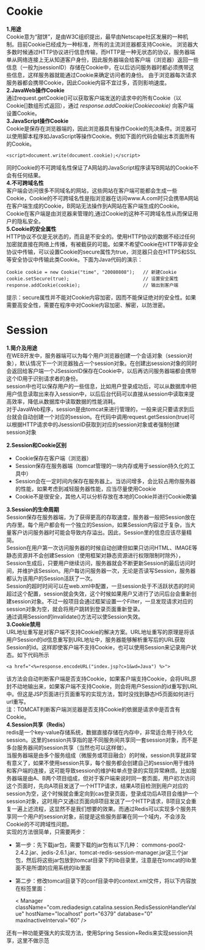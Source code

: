 ﻿# Cookie

**1.用途**  
Cookie意为“甜饼”，是由W3C组织提出，最早由Netscape社区发展的一种机制。目前Cookie已经成为一种标准，所有的主流浏览器都支持Cookie。
浏览器大多数时候通过HTTP协议进行信息传输，而HTTP是一种无状态的协议，服务器端单从网络连接上无从知道客户身份，因此服务器端会给客户端（浏览器）返回一些信息（一般为jsessionID）存储在Cookie中，在以后访问服务器时都必须携带这些信息，这样服务器就能通过Cookie来确定访问者的身份。
由于浏览器每次请求服务器都会携带Cookie，因此Cookie内容不宜过多，否则影响速度。  
**2.JavaWeb操作Cookie**  
通过request.getCookie()可以获取客户端发送的请求中的所有Cookie（以Cookie[]数组形式返回），通过 *response.addCookie(Cookiecookie)* 向客户端设置Cookie。  
**3.JavaScript操作Cookie**  
Cookie是保存在浏览器端的，因此浏览器具有操作Cookie的先决条件。浏览器可以使用脚本程序如JavaScript等操作Cookie。例如下面的代码会输出本页面所有的Cookie。

    <script>document.write(document.cookie);</script>

同时Cookie的不可跨域名性保证了A网站的JavaScript程序读写B网站的Cookie不会有任何结果。  
**4.不可跨域名性**  
客户端会访问很多不同域名的网站，这些网站在客户端可能都会生成一些Cookie，Cookie的不可跨域名性是指浏览器在访问www.A.com时只会携带A网站在客户端生成的Cookie，B网站无法操作到A网站在客户端生成的Cookie。
Cookie在客户端是由浏览器来管理的,通过Cookie的这种不可跨域名性从而保证用户的隐私安全。  
**5.Cookie的安全属性**  
HTTP协议不仅是无状态的，而且是不安全的。使用HTTP协议的数据不经过任何加密就直接在网络上传播，有被截获的可能。如果不希望Cookie在HTTP等非安全协议中传输，可以设置Cookie的secure属性为true，浏览器只会在HTTPS和SSL等安全协议中传输此类Cookie。下面为Java代码的演示：

    Cookie cookie = new Cookie("time", "20080808");   // 新建Cookie
    cookie.setSecure(true);                           // 设置安全属性
    response.addCookie(cookie);                       // 输出到客户端

提示：secure属性并不能对Cookie内容加密，因而不能保证绝对的安全性。如果需要高安全性，需要在程序中对Cookie内容加密、解密，以防泄密。


# Session

**1.简介及用途**  
在WEB开发中，服务器端可以为每个用户浏览器创建一个会话对象（session对象），默认情况下一个浏览器独占一个session对象。在创建出session对象的同时会返回给客户端一个JSessionID保存在Cookie中，以后再访问服务器端都会携带这个ID用于识别请求者的身份。  
session中也可以保存用户的一些信息，比如用户登录成功后，可以从数据库中把用户信息读取出来存入session中，以后后台代码可以直接从session中读取来提高效率，降低从数据库中读取数据的性能消耗。  
对于JavaWeb程序，session是由tomcat来进行管理的，一般来说只要请求到后台就会自动创建一个对应的session。在代码中调用request.getSession(true)可以根据HTTP请求中的JsessionID获取到对应的session对象或者强制创建session对象  

**2.Session和Cookie区别**  

 - Cookie保存在客户端（浏览器）
 - Session保存在服务器端（tomcat管理的一块内存或用于session持久化的工具中）
 - Session会在一定时间内保存在服务器上。当访问增多，会比较占用你服务器的性能，如果考虑到减轻服务器性能，应当尽量使用Cookie
 - Cookie不是很安全，其他人可以分析存放在本地的Cookie并进行Cookie欺骗

**3.Session的生命周期**  
Session保存在服务器端，为了获得更高的存取速度，服务器一般把Session放在内存里。每个用户都会有一个独立的Session，如果Session内容过于复杂，当大量客户访问服务器时可能会导致内存溢出。因此，Session里的信息应该尽量精简。  
Session在用户第一次访问服务器的时候自动创建但如果只访问HTML、IMAGE等静态资源并不会创建Session（使用框架对静态资源进行权限限制时除外），Session生成后，只要用户继续访问，服务器就会不断更新Session的最后访问时间，并维护该Session。用户每访问服务器一次，无论是否读写Session，服务器都认为该用户的Session活跃了一次。  
Session的超时时间可以在web.xml中配置，一旦session处于不活跃状态的时间超过这个配置，session就会失效，这个时候如果用户又进行了访问后台会重新创建session对象。不过一般项目会通过框架设置一个Filter，一旦发现请求对应的session对象为空，就会将用户跳转到登录页面重新登录。  
通过调用Session的invalidate()方法可以使Session失效。  
**3.Cookie禁用**  
URL地址重写是对客户端不支持Cookie的解决方案。URL地址重写的原理是将该用户Session的id信息重写到URL地址中，服务器能够解析重写后的URL获取Session的id。这样即使客户端不支持Cookie，也可以使用Session来记录用户状态。如下代码所示

    <a href="<%=response.encodeURL("index.jsp?c=1&wd=Java") %>"> 

该方法会自动判断客户端是否支持Cookie，如果客户端支持Cookie，会将URL原封不动地输出来，如果客户端不支持Cookie，则会将用户Session的id重写到URL中。但这是JSP页面进行页面重写的实现方法，暂时没找到静态H5页面如何进行url重写。  
注：TOMCAT判断客户端浏览器是否支持Cookie的依据是请求中是否含有Cookie。    
**4.Session共享（Redis）**  
redis是一个key-value存储系统，数据直接存储在内存中，非常适合用于持久化session。这里的session共享指的是不同服务间共享同一套session对象，而不是多台服务器间的session共享（当然也可以这样做）。  
当服务器端是由多个服务组成（微服务或项目融合）的时候，session共享就非常有意义了，如果不使用session共享，每个服务都会创建自己的session用于维持和客户端的连接，这可能导致session的维护和单点登录的实现异常麻烦。比如服务器端是由A、B两个项目组成，但对于客户端来说时同一套页面，用户初次访问这个页面时，先向A项目发送了一个HTTP请求，结果A项目检测到用户对应的session为空，这个时候就会重定向到cas登录页面，登录成功后A项目会维护一个session对象，这时用户又通过页面向B项目发送了一个HTTP请求，B项目又会重复一遍上述流程，这显然不是我们想要的效果。而通过Redis可以实现多个服务共享同一个用户的session对象，前提是这些服务部署在同一个域内，不会涉及Cookie的不可跨域性问题。  
实现的方法很简单，只需要两步：  

 - 第一步：先下载jar包，需要下载的jar包有以下几种：
   commons-pool2-2.4.2.jar、jedis-2.6.1.jar、tomcat-redis-session-manager.jar这三个jar包，然后将这些jar包放到tomcat目录下的lib目录里，注意是在tomcat的lib里面不是所谓的应用系统的lib里面
 - 第二步：修改tomcat目录下的conf目录中的context.xml文件，将以下内容放在标签里面：

     < Manager 
    className="com.rediadesign.catalina.session.RedisSessionHandlerValue" 
    hostName="localhost" 
    port="6379" 
    database="0"
    maxInactiveInterval="60" />

还有一种功能更强大的实现方法，使用Spring Session+Redis来实现session共享，这里不做示范  


